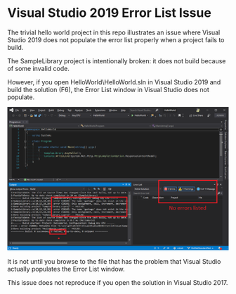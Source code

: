 # Visual Studio 2019 Error List Issue
The trivial hello world project in this repo illustrates an issue where Visual Studio 2019 does not populate the error list properly when a project fails to build.

The SampleLibrary project is intentionally broken: it does not build because of some invalid code.

However, if you open HelloWorld\HelloWorld.sln in Visual Studio 2019 and build the solution (F6), the Error List window in Visual Studio does not populate.

![](./Screenshot1.png)

It is not until you browse to the file that has the problem that Visual Studio actually populates the Error List window.

This issue does not reproduce if you open the solution in Visual Studio 2017.